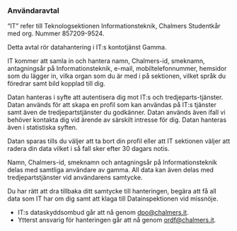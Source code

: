 ### Användaravtal

“IT” refer till Teknologsektionen Informationsteknik, Chalmers Studentkår med org. Nummer 857209-9524.

Detta avtal rör datahantering i IT:s kontotjänst Gamma. 

IT kommer att samla in och hantera namn, Chalmers-id, smeknamn, antagningsår på Informationsteknik, e-mail, mobiltelefonnummer, hemsidor som du lägger in, vilka organ som du är med i på sektionen, vilket språk du föredrar samt bild kopplad till dig.

Datan hanteras i syfte att autentisera dig mot IT:s och tredjeparts-tjänster. Datan används för att skapa en profil som kan användas på IT:s tjänster samt även de tredjepartstjänster du godkänner. Datan används även ifall vi behöver kontakta dig vid ärende av särskilt intresse för dig. Datan hanteras även i statistiska syften. 

Datan sparas tills du väljer att ta bort din profil eller att IT sektionen väljer att radera din data vilket i så fall sker efter 30 dagars notis. 

Namn, Chalmers-id, smeknamn och antagningsår på Informationsteknik delas med samtliga användare av gamma. All data kan även delas med tredjepartstjänster vid användarens samtycke. 

Du har rätt att dra tillbaka ditt samtycke till hanteringen, begära att få all data som IT har om dig samt att klaga till Datainspektionen vid missnöje. 
* IT:s dataskyddsombud går att nå genom dpo@chalmers.it. 
* Ytterst ansvarig för hanteringen går att nå genom ordf@chalmers.it. 
